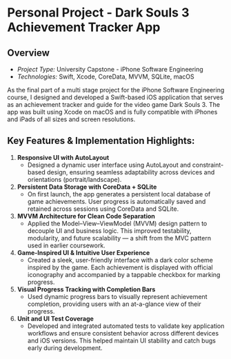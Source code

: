 # Personal Project - Dark Souls 3 Achievement Tracker App

## Overview

- *Project Type:* University Capstone - iPhone Software Engineering
- *Technologies:* Swift, Xcode, CoreData, MVVM, SQLite, macOS

As the final part of a multi stage project for the iPhone Software Engineering course, I designed and developed a Swift-based iOS application that serves as an achievement tracker and guide for the video game Dark Souls 3. The app was built using Xcode on macOS and is fully compatible with iPhones and iPads of all sizes and screen resolutions.

## Key Features & Implementation Highlights:

1. **Responsive UI with AutoLayout**
   - Designed a dynamic user interface using AutoLayout and constraint-based design, ensuring seamless adaptability across devices and orientations (portrait/landscape).
2. **Persistent Data Storage with CoreData + SQLite**
   - On first launch, the app generates a persistent local database of game achievements. User progress is automatically saved and retained across sessions using CoreData and SQLite.
3. **MVVM Architecture for Clean Code Separation**
   - Applied the Model–View–ViewModel (MVVM) design pattern to decouple UI and business logic. This improved testability, modularity, and future scalability — a shift from the MVC pattern used in earlier coursework.      
4. **Game-Inspired UI & Intuitive User Experience**
   - Created a sleek, user-friendly interface with a dark color scheme inspired by the game. Each achievement is displayed with official iconography and accompanied by a tappable checkbox for marking progress.
5. **Visual Progress Tracking with Completion Bars**
   - Used dynamic progress bars to visually represent achievement completion, providing users with an at-a-glance view of their progress.
6. **Unit and UI Test Coverage**
   - Developed and integrated automated tests to validate key application workflows and ensure consistent behavior across different devices and iOS versions. This helped maintain UI stability and catch bugs early during development.
